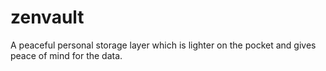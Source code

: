 # zenvault
A peaceful personal storage layer which is lighter on the pocket and gives peace of mind for the data.
